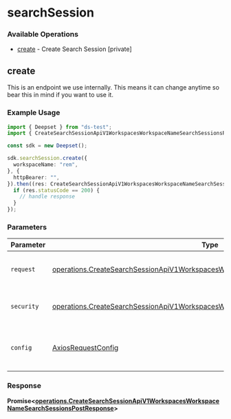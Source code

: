 # searchSession

### Available Operations

* [create](#create) - Create Search Session [private]

## create

This is an endpoint we use internally. This means it can change anytime so bear this in mind if you want to use it.

### Example Usage

```typescript
import { Deepset } from "ds-test";
import { CreateSearchSessionApiV1WorkspacesWorkspaceNameSearchSessionsPostResponse } from "ds-test/dist/sdk/models/operations";

const sdk = new Deepset();

sdk.searchSession.create({
  workspaceName: "rem",
}, {
  httpBearer: "",
}).then((res: CreateSearchSessionApiV1WorkspacesWorkspaceNameSearchSessionsPostResponse) => {
  if (res.statusCode == 200) {
    // handle response
  }
});
```

### Parameters

| Parameter                                                                                                                                                                                    | Type                                                                                                                                                                                         | Required                                                                                                                                                                                     | Description                                                                                                                                                                                  |
| -------------------------------------------------------------------------------------------------------------------------------------------------------------------------------------------- | -------------------------------------------------------------------------------------------------------------------------------------------------------------------------------------------- | -------------------------------------------------------------------------------------------------------------------------------------------------------------------------------------------- | -------------------------------------------------------------------------------------------------------------------------------------------------------------------------------------------- |
| `request`                                                                                                                                                                                    | [operations.CreateSearchSessionApiV1WorkspacesWorkspaceNameSearchSessionsPostRequest](../../models/operations/createsearchsessionapiv1workspacesworkspacenamesearchsessionspostrequest.md)   | :heavy_check_mark:                                                                                                                                                                           | The request object to use for the request.                                                                                                                                                   |
| `security`                                                                                                                                                                                   | [operations.CreateSearchSessionApiV1WorkspacesWorkspaceNameSearchSessionsPostSecurity](../../models/operations/createsearchsessionapiv1workspacesworkspacenamesearchsessionspostsecurity.md) | :heavy_check_mark:                                                                                                                                                                           | The security requirements to use for the request.                                                                                                                                            |
| `config`                                                                                                                                                                                     | [AxiosRequestConfig](https://axios-http.com/docs/req_config)                                                                                                                                 | :heavy_minus_sign:                                                                                                                                                                           | Available config options for making requests.                                                                                                                                                |


### Response

**Promise<[operations.CreateSearchSessionApiV1WorkspacesWorkspaceNameSearchSessionsPostResponse](../../models/operations/createsearchsessionapiv1workspacesworkspacenamesearchsessionspostresponse.md)>**

